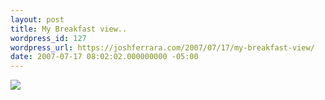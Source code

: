 ```yaml
---
layout: post
title: My Breakfast view..
wordpress_id: 127
wordpress_url: https://joshferrara.com/2007/07/17/my-breakfast-view/
date: 2007-07-17 08:02:02.000000000 -05:00
---
```

<!--Mime Type of File is image/jpeg -->

<a href="https://joshferrara.com/wp-photos/20070717-090202-1.jpg"><img src="https://joshferrara.com/wp-photos/thumb.20070717-090202-1.jpg" /></a>
